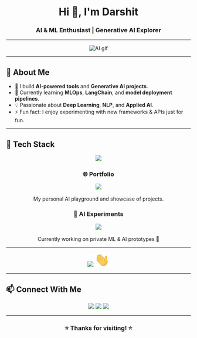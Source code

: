 <h1 align="center">Hi 👋, I'm Darshit</h1>
<h3 align="center">AI & ML Enthusiast | Generative AI Explorer</h3>
 
---
 
<p align="center">
<img src="https://media.giphy.com/media/QssGEmpkyEOhBCb7e1/giphy.gif" width="150px" alt="AI gif"/>
</p>
 
---
 
<h2> 🚀 About Me </h2>
 
<ul>
<li>🔭 I build <b>AI-powered tools</b> and <b>Generative AI projects</b>.</li>
<li>🌱 Currently learning <b>MLOps</b>, <b>LangChain</b>, and <b>model deployment pipelines</b>.</li>
<li>💡 Passionate about <b>Deep Learning</b>, <b>NLP</b>, and <b>Applied AI</b>.</li>
<li>⚡ Fun fact: I enjoy experimenting with new frameworks & APIs just for fun.</li>
</ul>
 
---
 
<h2> 🧰 Tech Stack </h2>
 
<p align="center">
<img src="https://skillicons.dev/icons?i=python,pytorch,tensorflow,sklearn,react,nextjs,nodejs,html,css,tailw… />
</p>
 
---
 
<h2> 🌟 Featured Projects </h2>
 
<table>
<tr>
<td width="50%">
<h3 align="center">🌐 Portfolio</h3>
<p align="center">
<a href="https://darshit-ai.vercel.app" target="_blank">
<img src="https://img.shields.io/badge/Website-Visit-blue?style=for-the-badge&logo=vercel" />
</a>
</p>
<p align="center">My personal AI playground and showcase of projects.</p>
</td>
<td width="50%">
<h3 align="center">🤖 AI Experiments</h3>
<p align="center">
<a href="https://github.com/ONgear5">
<img src="https://img.shields.io/badge/Repo-Private-black?style=for-the-badge&logo=github" />
</a>
</p>
<p align="center">Currently working on private ML & AI prototypes 🚀</p>
</td>
</tr>
</table>
 
---
 
<p align="center">
<!-- Typing SVG banner -->
<img src="https://readme-typing-svg.herokuapp.com?size=24&color=00FF00&center=true&vCenter=true&a… />
</p>
 
<p align="center">
<!-- Waving hand animation -->
<img src="https://raw.githubusercontent.com/ABSphreak/ABSphreak/master/gifs/Hi.gif" width="40px" alt="hi gif">
</p>
 
---
 
<h2> 📫 Connect With Me </h2>
 
<p align="center">
<a href="https://darshit-ai.vercel.app"><img src="https://img.shields.io/badge/Website-Visit%20Now-blue?style=for-the-badge&logo=google-chrome" /></a>
<a href="https://linkedin.com/in/YOUR-LINKEDIN"><img src="https://img.shields.io/badge/LinkedIn-Connect-blue?style=for-the-badge&logo=linkedin" /></a>
<a href="mailto:your.email@example.com"><img src="https://img.shields.io/badge/Email-Contact-red?style=for-the-badge&logo=gmail" /></a>
</p>
 
---
 
<h3 align="center">⭐ Thanks for visiting! ⭐</h3>
